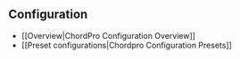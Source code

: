 ## Configuration
* [[Overview|ChordPro Configuration Overview]]
* [[Preset configurations|Chordpro Configuration Presets]]
